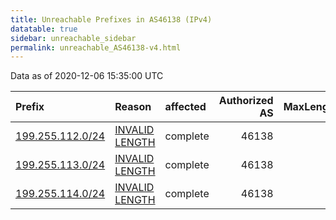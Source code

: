```yaml
---
title: Unreachable Prefixes in AS46138 (IPv4)
datatable: true
sidebar: unreachable_sidebar
permalink: unreachable_AS46138-v4.html
---
```


Data as of 2020-12-06 15:35:00 UTC


<div class="datatable-begin"></div>

| Prefix                                                     | Reason                                                                                                     | affected   |   Authorized AS |   MaxLength | Anchor                           |   unreachable /24s |
|:-----------------------------------------------------------|:-----------------------------------------------------------------------------------------------------------|:-----------|----------------:|------------:|:---------------------------------|-------------------:|
| [199.255.112.0/24](https://stat.ripe.net/199.255.112.0/24) | [INVALID LENGTH](https://rpki-validator.ripe.net/announcement-preview?asn=AS46138&prefix=199.255.112.0/24) | complete   |           46138 |           0 | [ARIN](unreachable_ARIN-v4.html) |                  1 |
| [199.255.113.0/24](https://stat.ripe.net/199.255.113.0/24) | [INVALID LENGTH](https://rpki-validator.ripe.net/announcement-preview?asn=AS46138&prefix=199.255.113.0/24) | complete   |           46138 |           0 | [ARIN](unreachable_ARIN-v4.html) |                  1 |
| [199.255.114.0/24](https://stat.ripe.net/199.255.114.0/24) | [INVALID LENGTH](https://rpki-validator.ripe.net/announcement-preview?asn=AS46138&prefix=199.255.114.0/24) | complete   |           46138 |           0 | [ARIN](unreachable_ARIN-v4.html) |                  1 |

<div class="datatable-end"></div>
